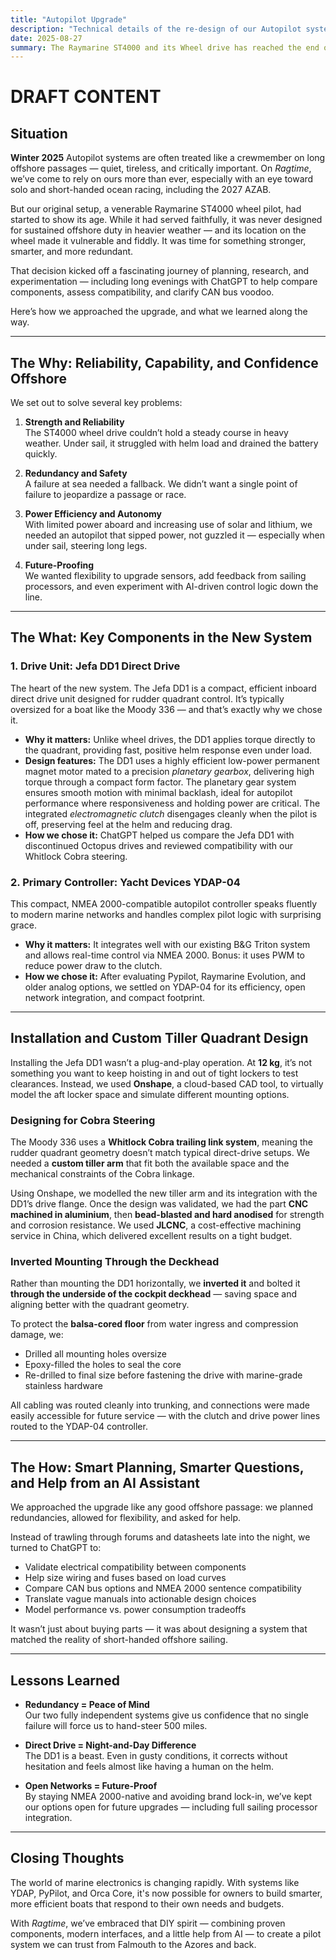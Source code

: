 ```yaml
---
title: "Autopilot Upgrade"
description: "Technical details of the re-design of our Autopilot system."
date: 2025-08-27
summary: The Raymarine ST4000 and its Wheel drive has reached the end of its service life, despite new belts and integration with the new N2K instruments it is not able to handle the boat in following seas reliably and the drive is noisy, weak and vulnerable to the elements.
---
```

# DRAFT CONTENT 

## Situation
**Winter 2025** Autopilot systems are often treated like a crewmember on long offshore passages — quiet, tireless, and critically important. On *Ragtime*, we’ve come to rely on ours more than ever, especially with an eye toward solo and short-handed ocean racing, including the 2027 AZAB.

But our original setup, a venerable Raymarine ST4000 wheel pilot, had started to show its age. While it had served faithfully, it was never designed for sustained offshore duty in heavier weather — and its location on the wheel made it vulnerable and fiddly. It was time for something stronger, smarter, and more redundant.

That decision kicked off a fascinating journey of planning, research, and experimentation — including long evenings with ChatGPT to help compare components, assess compatibility, and clarify CAN bus voodoo.

Here’s how we approached the upgrade, and what we learned along the way.

---

## The Why: Reliability, Capability, and Confidence Offshore

We set out to solve several key problems:

1. **Strength and Reliability**  
   The ST4000 wheel drive couldn’t hold a steady course in heavy weather. Under sail, it struggled with helm load and drained the battery quickly.

2. **Redundancy and Safety**  
   A failure at sea needed a fallback. We didn’t want a single point of failure to jeopardize a passage or race.

3. **Power Efficiency and Autonomy**  
   With limited power aboard and increasing use of solar and lithium, we needed an autopilot that sipped power, not guzzled it — especially when under sail, steering long legs.

4. **Future-Proofing**  
   We wanted flexibility to upgrade sensors, add feedback from sailing processors, and even experiment with AI-driven control logic down the line.

---

## The What: Key Components in the New System

### 1. Drive Unit: Jefa DD1 Direct Drive

The heart of the new system. The Jefa DD1 is a compact, efficient inboard direct drive unit designed for rudder quadrant control. It’s typically oversized for a boat like the Moody 336 — and that’s exactly why we chose it.

- **Why it matters:** Unlike wheel drives, the DD1 applies torque directly to the quadrant, providing fast, positive helm response even under load.  
- **Design features:** The DD1 uses a highly efficient low-power permanent magnet motor mated to a precision *planetary gearbox*, delivering high torque through a compact form factor. The planetary gear system ensures smooth motion with minimal backlash, ideal for autopilot performance where responsiveness and holding power are critical. The integrated *electromagnetic clutch* disengages cleanly when the pilot is off, preserving feel at the helm and reducing drag.  
- **How we chose it:** ChatGPT helped us compare the Jefa DD1 with discontinued Octopus drives and reviewed compatibility with our Whitlock Cobra steering.

### 2. Primary Controller: Yacht Devices YDAP-04

This compact, NMEA 2000-compatible autopilot controller speaks fluently to modern marine networks and handles complex pilot logic with surprising grace.

- **Why it matters:** It integrates well with our existing B&G Triton system and allows real-time control via NMEA 2000. Bonus: it uses PWM to reduce power draw to the clutch.  
- **How we chose it:** After evaluating Pypilot, Raymarine Evolution, and older analog options, we settled on YDAP-04 for its efficiency, open network integration, and compact footprint.

---

## Installation and Custom Tiller Quadrant Design

Installing the Jefa DD1 wasn’t a plug-and-play operation. At **12 kg**, it’s not something you want to keep hoisting in and out of tight lockers to test clearances. Instead, we used **Onshape**, a cloud-based CAD tool, to virtually model the aft locker space and simulate different mounting options.

### Designing for Cobra Steering

The Moody 336 uses a **Whitlock Cobra trailing link system**, meaning the rudder quadrant geometry doesn’t match typical direct-drive setups. We needed a **custom tiller arm** that fit both the available space and the mechanical constraints of the Cobra linkage.

Using Onshape, we modelled the new tiller arm and its integration with the DD1’s drive flange. Once the design was validated, we had the part **CNC machined in aluminium**, then **bead-blasted and hard anodised** for strength and corrosion resistance. We used **JLCNC**, a cost-effective machining service in China, which delivered excellent results on a tight budget.

### Inverted Mounting Through the Deckhead

Rather than mounting the DD1 horizontally, we **inverted it** and bolted it **through the underside of the cockpit deckhead** — saving space and aligning better with the quadrant geometry.

To protect the **balsa-cored floor** from water ingress and compression damage, we:

- Drilled all mounting holes oversize  
- Epoxy-filled the holes to seal the core  
- Re-drilled to final size before fastening the drive with marine-grade stainless hardware

All cabling was routed cleanly into trunking, and connections were made easily accessible for future service — with the clutch and drive power lines routed to the YDAP-04 controller.

---

## The How: Smart Planning, Smarter Questions, and Help from an AI Assistant

We approached the upgrade like any good offshore passage: we planned redundancies, allowed for flexibility, and asked for help.

Instead of trawling through forums and datasheets late into the night, we turned to ChatGPT to:

- Validate electrical compatibility between components  
- Help size wiring and fuses based on load curves  
- Compare CAN bus options and NMEA 2000 sentence compatibility  
- Translate vague manuals into actionable design choices  
- Model performance vs. power consumption tradeoffs

It wasn’t just about buying parts — it was about designing a system that matched the reality of short-handed offshore sailing.

---

## Lessons Learned

- **Redundancy = Peace of Mind**  
  Our two fully independent systems give us confidence that no single failure will force us to hand-steer 500 miles.

- **Direct Drive = Night-and-Day Difference**  
  The DD1 is a beast. Even in gusty conditions, it corrects without hesitation and feels almost like having a human on the helm.

- **Open Networks = Future-Proof**  
  By staying NMEA 2000-native and avoiding brand lock-in, we’ve kept our options open for future upgrades — including full sailing processor integration.

---

## Closing Thoughts

The world of marine electronics is changing rapidly. With systems like YDAP, PyPilot, and Orca Core, it's now possible for owners to build smarter, more efficient boats that respond to their own needs and budgets.

With *Ragtime*, we’ve embraced that DIY spirit — combining proven components, modern interfaces, and a little help from AI — to create a pilot system we can trust from Falmouth to the Azores and back.

